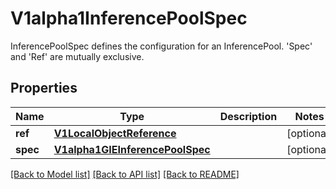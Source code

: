 # V1alpha1InferencePoolSpec

InferencePoolSpec defines the configuration for an InferencePool. 'Spec' and 'Ref' are mutually exclusive.
## Properties
Name | Type | Description | Notes
------------ | ------------- | ------------- | -------------
**ref** | [**V1LocalObjectReference**](https://github.com/kubernetes-client/python/blob/master/kubernetes/docs/V1LocalObjectReference.md) |  | [optional] 
**spec** | [**V1alpha1GIEInferencePoolSpec**](V1alpha1GIEInferencePoolSpec.md) |  | [optional] 

[[Back to Model list]](../README.md#documentation-for-models) [[Back to API list]](../README.md#documentation-for-api-endpoints) [[Back to README]](../README.md)


